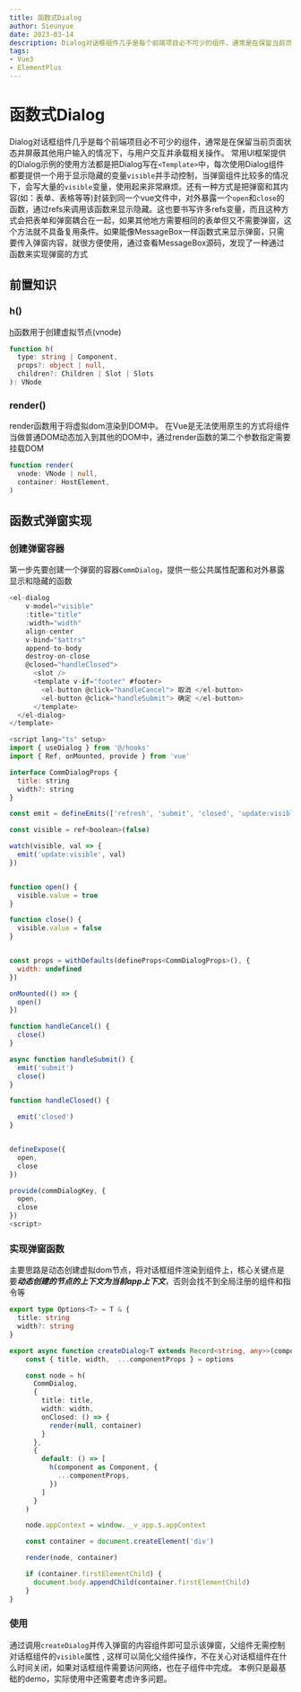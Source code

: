 ```yaml
--- 
title: 函数式Dialog
author: Sieunyue
date: 2023-03-14
description: Dialog对话框组件几乎是每个前端项目必不可少的组件，通常是在保留当前页面状态并屏蔽其他用户输入的情况下，与用户交互并承载相关操作
tags: 
- Vue3
- ElementPlus
--- 
```


# 函数式Dialog
Dialog对话框组件几乎是每个前端项目必不可少的组件，通常是在保留当前页面状态并屏蔽其他用户输入的情况下，与用户交互并承载相关操作。
常用UI框架提供的Dialog示例的使用方法都是把Dialog写在`<Template>`中，每次使用Dialog组件都要提供一个用于显示隐藏的变量`visible`并手动控制，当弹窗组件比较多的情况下，会写大量的`visible`变量，使用起来非常麻烦。还有一种方式是把弹窗和其内容(如：表单、表格等等)封装到同一个vue文件中，对外暴露一个`open`和`close`的函数，通过refs来调用该函数来显示隐藏。这也要书写许多refs变量，而且这种方式会把表单和弹窗耦合在一起，如果其他地方需要相同的表单但又不需要弹窗，这个方法就不具备复用条件。如果能像MessageBox一样函数式来显示弹窗，只需要传入弹窗内容，就很方便使用，通过查看MessageBox源码，发现了一种通过函数来实现弹窗的方式

## 前置知识
### h()
[h](https://cn.vuejs.org/api/render-function.html#h)函数用于创建虚拟节点(vnode)
```typescript
function h(
  type: string | Component,
  props?: object | null,
  children?: Children | Slot | Slots
): VNode
```
### render()
render函数用于将虚拟dom渲染到DOM中。
在Vue是无法使用原生的方式将组件当做普通DOM动态加入到其他的DOM中，通过render函数的第二个参数指定需要挂载DOM
```typescript
function render(
  vnode: VNode | null, 
  container: HostElement,
)
```

## 函数式弹窗实现
### 创建弹窗容器

第一步先要创建一个弹窗的容器`CommDialog`，提供一些公共属性配置和对外暴露显示和隐藏的函数

```javascript
<el-dialog
    v-model="visible"
    :title="title"
    :width="width"
    align-center
    v-bind="$attrs"
    append-to-body
    destroy-on-close
    @closed="handleClosed">
      <slot />
      <template v-if="footer" #footer>
        <el-button @click="handleCancel"> 取消 </el-button>
        <el-button @click="handleSubmit"> 确定 </el-button>
      </template>
  </el-dialog>
</template>

<script lang="ts" setup>
import { useDialog } from '@/hooks'
import { Ref, onMounted, provide } from 'vue'

interface CommDialogProps {
  title: string
  width?: string
}

const emit = defineEmits(['refresh', 'submit', 'closed', 'update:visible'])

const visible = ref<boolean>(false)

watch(visible, val => {
  emit('update:visible', val)
})


function open() {
  visible.value = true
}

function close() {
  visible.value = false
}


const props = withDefaults(defineProps<CommDialogProps>(), {
  width: undefined
})

onMounted(() => {
  open()
})

function handleCancel() {
  close()
}

async function handleSubmit() {
  emit('submit')
  close()
}

function handleClosed() {

  emit('closed')
}


defineExpose({
  open,
  close
})

provide(commDialogKey, {
  open,
  close
})
<script>
```
### 实现弹窗函数
主要思路是动态创建虚拟dom节点，将对话框组件渲染到组件上，核心关键点是要***动态创建的节点的上下文为当前app上下文***，否则会找不到全局注册的组件和指令等

```typescript
export type Options<T> = T & {
  title: string
  width?: string
}

export async function createDialog<T extends Record<string, any>>(component: Component, options: Options<T['$props']>) {
    const { title, width,  ...componentProps } = options

    const node = h(
      CommDialog,
      {
        title: title,
        width: width,
        onClosed: () => {
          render(null, container)
        }
      },
      {
        default: () => [
          h(component as Component, {
            ...componentProps,
          })
        ]
      }
    )

    node.appContext = window.__v_app.$.appContext

    const container = document.createElement('div')

    render(node, container)

    if (container.firstElementChild) {
      document.body.appendChild(container.firstElementChild)
    }
}

```

### 使用
通过调用`createDialog`并传入弹窗的内容组件即可显示该弹窗，父组件无需控制对话框组件的`visible`属性 , 这样可以简化父组件操作，不在关心对话框组件在什么时间关闭，如果对话框组件需要访问网络，也在子组件中完成。
本例只是最基础的demo，实际使用中还需要考虑许多问题。




